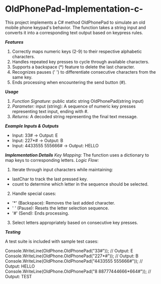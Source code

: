 # OldPhonePad-Implementation-c-
This project implements a C# method OldPhonePad to simulate an old mobile phone keypad's behavior. The function takes a string input and converts it into a corresponding text output based on keypress rules.


***Features***
1. Correctly maps numeric keys (2-9) to their respective alphabetic characters.
2. Handles repeated key presses to cycle through available characters.
3. Supports a backspace (*) feature to delete the last character.
4. Recognizes pauses (' ') to differentiate consecutive characters from the same key.
5. Ends processing when encountering the send button (#).

***Usage***
1. *Function Signature:* public static string OldPhonePad(string input)
2. *Parameter:* input (string): A sequence of numeric key presses representing text input, ending with #.
3. *Returns:* A decoded string representing the final text message.

***Example Inputs & Outputs***
- Input: 33# -> Output: E
- Input: 227*# -> Output: B
- Input: 4433555 555666# -> Output: HELLO

***Implementation Details***
*Key Mapping:* The function uses a dictionary to map keys to corresponding letters.
*Logic Flow:* 
1. Iterate through input characters while maintaining:
  - lastChar to track the last pressed key.
  - count to determine which letter in the sequence should be selected.
2. Handle special cases:
  - '*' (Backspace): Removes the last added character.
  - ' ' (Pause): Resets the letter selection sequence.
  - '#' (Send): Ends processing.
3. Select letters appropriately based on consecutive key presses.

***Testing***

A test suite is included with sample test cases:

Console.WriteLine(OldPhone.OldPhonePad("33#")); // Output: E  
Console.WriteLine(OldPhone.OldPhonePad("227*#")); // Output: B  
Console.WriteLine(OldPhone.OldPhonePad("4433555 555666#")); // Output: HELLO  
Console.WriteLine(OldPhone.OldPhonePad("8 88777444666*664#")); // Output: TEST 
